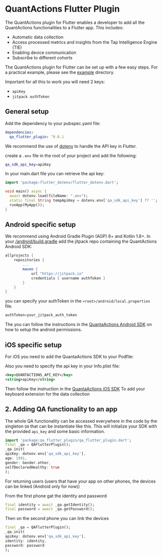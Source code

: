 # QuantActions Flutter Plugin


The QuantActions plugin for Flutter enables a developer to add all the QuantActions functionalities to a Flutter app. This includes:

- Automatic data collection
- Access processed metrics and insights from the Tap Intelligence Engine (TIE)
- Enabling device communication
- Subscribe to different cohorts

The QuantActions plugin for Flutter can be set up with a few easy steps. For a practical example, please see the [example](example) directory.

Important for all this to work you will need 2 keys:
- `apiKey`
- `jitpack authToken`


## General setup

Add the dependency to your pubspec.yaml file:

```yaml
dependencies:
  qa_flutter_plugin: ^0.0.1
```

We recommend the use of [dotenv](https://pub.dev/packages/dotenv) to handle the API key in Flutter.

create a `.env` file in the root of your project and add the following:

```bash
qa_sdk_api_key=apiKey
```

In your main.dart file you can retrieve the api key:

```dart
import 'package:flutter_dotenv/flutter_dotenv.dart';

void main() async {
  await dotenv.load(fileName: ".env");
  static final String tempApiKey = dotenv.env['qa_sdk_api_key'] ?? '';
  runApp(MyApp());
}
```


## Android specific setup 
We recommend using Android Gradle Plugin (AGP) 8+ and Kotlin 1.8+.
In your [<root>/android/build.gradle](example/android/build.gradle) add the jitpack repo containing the QuantActions Android SDK:

```gradle
allprojects {
    repositories {
        ...
        maven {
            url "https://jitpack.io"
            credentials { username authToken }
        }
    }
}
```

you can specify your authToken in the `<root>/android/local.properties` file.

```gradle
authToken=your_jitpack_auth_token
```

The you can follow the instructions in the [QuantaActions Android SDK](https://quantactions.github.io/QA-Android-SDK-public/) 
on how to setup the android permissions.


## iOS specific setup
For iOS you need to add the QuantaActions SDK to your Podfile:

Also you need to specify the api key in your Info.plist file:
```xml
<key>QUANTACTIONS_API_KEY</key>
<string>apiKey</string>
```

Then follow the instruction in the [QuantaActions iOS SDK](https://quantactions.github.io/QA-Swift-SDK/documentation/quantactionssdk)
To add your keyboard extension for the data collection



## 2. Adding QA functionality to an app

The whole QA functionality can be accessed everywhere in the code by the singleton `QA` that can be
instantiate like this. This will initialize your SDK with the provided `api_key` and some basic information.

```dart
import 'package:qa_flutter_plugin/qa_flutter_plugin.dart';
final _qa = QAFlutterPlugin();
_qa.init(
apiKey: dotenv.env['qa_sdk_api_key'],
age: 1991,
gender: Gender.other,
selfDeclaredHealthy: true
);
```

For returning users (users that have your app on other phones, the devices can be linked (Android only for now))

From the first phone gat the identity and password

```dart
final identity = await _qa.getIdentity();
final password = await _qa.getPassword();
```

Then on the second phone you can link the devices

```dart
final _qa = QAFlutterPlugin();
_qa.init(
apiKey: dotenv.env['qa_sdk_api_key'],
identity: identity,
password: password
);
```






